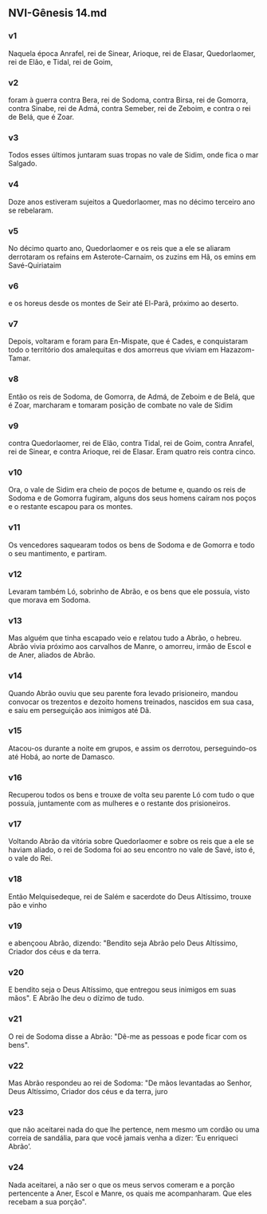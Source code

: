 ## NVI-Gênesis 14.md
### v1
 Naquela época Anrafel, rei de Sinear, Arioque, rei de Elasar, Quedorlaomer, rei de Elão, e Tidal, rei de Goim,
### v2
 foram à guerra contra Bera, rei de Sodoma, contra Birsa, rei de Gomorra, contra Sinabe, rei de Admá, contra Semeber, rei de Zeboim, e contra o rei de Belá, que é Zoar.
### v3
 Todos esses últimos juntaram suas tropas no vale de Sidim, onde fica o mar Salgado.
### v4
 Doze anos estiveram sujeitos a Quedorlaomer, mas no décimo terceiro ano se rebelaram.
### v5
 No décimo quarto ano, Quedorlaomer e os reis que a ele se aliaram derrotaram os refains em Asterote-Carnaim, os zuzins em Hã, os emins em Savé-Quiriataim
### v6
 e os horeus desde os montes de Seir até El-Parã, próximo ao deserto.
### v7
 Depois, voltaram e foram para En-Mispate, que é Cades, e conquistaram todo o território dos amalequitas e dos amorreus que viviam em Hazazom-Tamar.
### v8
 Então os reis de Sodoma, de Gomorra, de Admá, de Zeboim e de Belá, que é Zoar, marcharam e tomaram posição de combate no vale de Sidim
### v9
 contra Quedorlaomer, rei de Elão, contra Tidal, rei de Goim, contra Anrafel, rei de Sinear, e contra Arioque, rei de Elasar. Eram quatro reis contra cinco.
### v10
 Ora, o vale de Sidim era cheio de poços de betume e, quando os reis de Sodoma e de Gomorra fugiram, alguns dos seus homens caíram nos poços e o restante escapou para os montes.
### v11
 Os vencedores saquearam todos os bens de Sodoma e de Gomorra e todo o seu mantimento, e partiram.
### v12
 Levaram também Ló, sobrinho de Abrão, e os bens que ele possuía, visto que morava em Sodoma.
### v13
 Mas alguém que tinha escapado veio e relatou tudo a Abrão, o hebreu. Abrão vivia próximo aos carvalhos de Manre, o amorreu, irmão de Escol e de Aner, aliados de Abrão.
### v14
 Quando Abrão ouviu que seu parente fora levado prisioneiro, mandou convocar os trezentos e dezoito homens treinados, nascidos em sua casa, e saiu em perseguição aos inimigos até Dã.
### v15
 Atacou-os durante a noite em grupos, e assim os derrotou, perseguindo-os até Hobá, ao norte de Damasco.
### v16
 Recuperou todos os bens e trouxe de volta seu parente Ló com tudo o que possuía, juntamente com as mulheres e o restante dos prisioneiros.
### v17
 Voltando Abrão da vitória sobre Quedorlaomer e sobre os reis que a ele se haviam aliado, o rei de Sodoma foi ao seu encontro no vale de Savé, isto é, o vale do Rei.
### v18
 Então Melquisedeque, rei de Salém e sacerdote do Deus Altíssimo, trouxe pão e vinho
### v19
 e abençoou Abrão, dizendo: "Bendito seja Abrão pelo Deus Altíssimo, Criador dos céus e da terra.
### v20
 E bendito seja o Deus Altíssimo, que entregou seus inimigos em suas mãos". E Abrão lhe deu o dízimo de tudo.
### v21
 O rei de Sodoma disse a Abrão: "Dê-me as pessoas e pode ficar com os bens".
### v22
 Mas Abrão respondeu ao rei de Sodoma: "De mãos levantadas ao Senhor, Deus Altíssimo, Criador dos céus e da terra, juro
### v23
 que não aceitarei nada do que lhe pertence, nem mesmo um cordão ou uma correia de sandália, para que você jamais venha a dizer: ‘Eu enriqueci Abrão’.
### v24
 Nada aceitarei, a não ser o que os meus servos comeram e a porção pertencente a Aner, Escol e Manre, os quais me acompanharam. Que eles recebam a sua porção".

